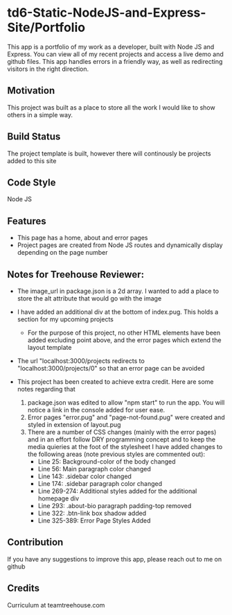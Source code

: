 # td6-Static-NodeJS-and-Express-Site/Portfolio
This app is a portfolio of my work as a developer, built with Node JS and Express. You can view all of my recent projects and access a live demo and github files. This app handles errors in a friendly way, as well as redirecting visitors in the right direction.

## Motivation
This project was built as a place to store all the work I would like to show others in a simple way.

## Build Status
The project template is built, however there will continously be projects added to this site

## Code Style
Node JS

## Features
* This page has a home, about and error pages
* Project pages are created from Node JS routes and dynamically display depending on the page number

## Notes for Treehouse Reviewer:
* The image_url in package.json is a 2d array. I wanted to add a place to store the alt attribute that would go with the image
* I have added an additional div at the bottom of index.pug. This holds a section for my upcoming projects 
    * For the purpose of this project, no other HTML elements have been added excluding point above, and the error pages which extend the layout template
* The url "localhost:3000/projects redirects to "localhost:3000/projects/0" so that an error page can be avoided

* This project has been created to achieve extra credit. Here are some notes regarding that
    1. package.json was edited to allow "npm start" to run the app. You will notice a link in the console added for user ease.
    2. Error pages "error.pug" and "page-not-found.pug" were created and styled in extension of layout.pug
    3. There are a number of CSS changes (mainly with the error pages) and in an effort follow DRY programming concept and to keep the media quieries at the foot of the stylesheet I have added changes to the following areas (note previous styles are commented out):
        * Line 25: Background-color of the body changed
        * Line 56: Main paragraph color changed
        * Line 143: .sidebar color changed 
        * Line 174: .sidebar paragraph color changed
        * Line 269-274: Additional styles added for the additional homepage div
        * Line 293: .about-bio paragraph padding-top removed
        * Line 322: .btn-link box shadow added
        * Line 325-389: Error Page Styles Added

## Contribution
If you have any suggestions to improve this app, please reach out to me on github

## Credits
Curriculum at teamtreehouse.com


